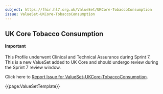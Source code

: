 ```yaml
---
subject: https://fhir.hl7.org.uk/ValueSet/UKCore-TobaccoConsumption
issue: ValueSet-UKCore-TobaccoConsumption
---
```

## UK Core Tobacco Consumption

<div id="newAsset" markdown="span" class="alert alert-success" role="alert"><h4><i class="fa fa-star"></i> Important</h4>

This Profile underwent Clinical and Technical Assurance during Sprint 7. This is a new ValueSet added to UK Core and should undergo review during the Sprint 7 review window.

Click here to <a href="https://simplifier.net/HL7FHIRUKCoreR4/ValueSet-UKCore-TobaccoConsumption/~issues?level=File">Report Issue for ValueSet-UKCore-TobaccoConsumption</a>.
</div>

{{page:ValueSetTemplate}}